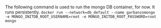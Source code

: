 
The following command is used to run the mongo DB container, for now. It runs persistently.
`docker run --network=db_default --name garbanzomongo -e MONGO_INITDB_ROOT_USERNAME=root -e MONGO_INITDB_ROOT_PASSWORD=root mongo`
